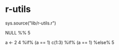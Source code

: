 # r-utils

sys.source("lib/r-utils.r")

NULL %% 5

a <- 2
4 %if% (a == 1)
c(1:3) %if% (a == 1) %else% 5
